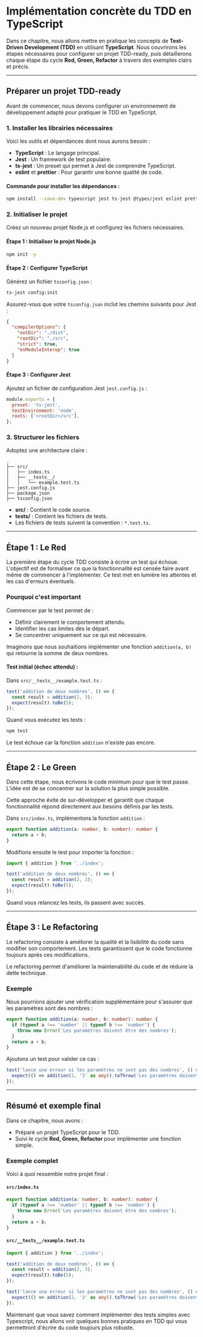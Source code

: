 # Implémentation concrète du TDD en TypeScript

Dans ce chapitre, nous allons mettre en pratique les concepts de **Test-Driven Development (TDD)** en utilisant **TypeScript**. Nous couvrirons les étapes nécessaires pour configurer un projet TDD-ready, puis détaillerons chaque étape du cycle **Red, Green, Refactor** à travers des exemples clairs et précis.

---

## Préparer un projet TDD-ready

Avant de commencer, nous devons configurer un environnement de développement adapté pour pratiquer le TDD en TypeScript.

### 1. Installer les librairies nécessaires
Voici les outils et dépendances dont nous aurons besoin :
- **TypeScript** : Le langage principal.
- **Jest** : Un framework de test populaire.
- **ts-jest** : Un preset qui permet à Jest de comprendre TypeScript.
- **eslint** et **prettier** : Pour garantir une bonne qualité de code.

#### Commande pour installer les dépendances :
```bash
npm install --save-dev typescript jest ts-jest @types/jest eslint prettier
```

### 2. Initialiser le projet
Créez un nouveau projet Node.js et configurez les fichiers nécessaires.

#### Étape 1 : Initialiser le projet Node.js
```bash
npm init -y
```

#### Étape 2 : Configurer TypeScript
Générez un fichier `tsconfig.json` :
```bash
ts-jest config:init
```
Assurez-vous que votre `tsconfig.json` inclut les chemins suivants pour Jest :
```json
{
  "compilerOptions": {
    "outDir": "./dist",
    "rootDir": "./src",
    "strict": true,
    "esModuleInterop": true
  }
}
```

#### Étape 3 : Configurer Jest
Ajoutez un fichier de configuration Jest `jest.config.js` :
```javascript
module.exports = {
  preset: 'ts-jest',
  testEnvironment: 'node',
  roots: ['<rootDir>/src'],
};
```

### 3. Structurer les fichiers
Adoptez une architecture claire :
```
.
├── src/
│   ├── index.ts
│   ├── __tests__/
│   │   └── example.test.ts
├── jest.config.js
├── package.json
├── tsconfig.json
```
- **src/** : Contient le code source.
- **__tests__/** : Contient les fichiers de tests.
- Les fichiers de tests suivent la convention : `*.test.ts`.

---

## Étape 1 : Le Red

La première étape du cycle TDD consiste à écrire un test qui échoue. L'objectif est de formaliser ce que la fonctionnalité est censée faire avant même de commencer à l'implémenter. Ce test met en lumière les attentes et les cas d'erreurs éventuels.

### Pourquoi c'est important
Commencer par le test permet de :
- Définir clairement le comportement attendu.
- Identifier les cas limites dès le départ.
- Se concentrer uniquement sur ce qui est nécessaire.

Imaginons que nous souhaitions implémenter une fonction `addition(a, b)` qui retourne la somme de deux nombres.

#### Test initial (échec attendu) :
Dans `src/__tests__/example.test.ts` :
```typescript
test('addition de deux nombres', () => {
  const result = addition(2, 3);
  expect(result).toBe(5);
});
```

Quand vous exécutez les tests :
```bash
npm test
```
Le test échoue car la fonction `addition` n'existe pas encore.

---

## Étape 2 : Le Green

Dans cette étape, nous écrivons le code minimum pour que le test passe. L'idée est de se concentrer sur la solution la plus simple possible.

Cette approche évite de sur-développer et garantit que chaque fonctionnalité répond directement aux besoins définis par les tests.

Dans `src/index.ts`, implémentons la fonction `addition` :
```typescript
export function addition(a: number, b: number): number {
  return a + b;
}
```

Modifions ensuite le test pour importer la fonction :
```typescript
import { addition } from '../index';

test('addition de deux nombres', () => {
  const result = addition(2, 3);
  expect(result).toBe(5);
});
```
Quand vous relancez les tests, ils passent avec succès.

---

## Étape 3 : Le Refactoring

Le refactoring consiste à améliorer la qualité et la lisibilité du code sans modifier son comportement. Les tests garantissent que le code fonctionne toujours après ces modifications.

Le refactoring permet d'améliorer la maintenabilité du code et de réduire la dette technique.

### Exemple
Nous pourrions ajouter une vérification supplémentaire pour s'assurer que les paramètres sont des nombres :
```typescript
export function addition(a: number, b: number): number {
  if (typeof a !== 'number' || typeof b !== 'number') {
    throw new Error('Les paramètres doivent être des nombres');
  }
  return a + b;
}
```

Ajoutons un test pour valider ce cas :
```typescript
test('lance une erreur si les paramètres ne sont pas des nombres', () => {
  expect(() => addition(2, '3' as any)).toThrow('Les paramètres doivent être des nombres');
});
```

---

## Résumé et exemple final

Dans ce chapitre, nous avons :
- Préparé un projet TypeScript pour le TDD.
- Suivi le cycle **Red, Green, Refactor** pour implémenter une fonction simple.

### Exemple complet
Voici à quoi ressemble notre projet final :

#### `src/index.ts`
```typescript
export function addition(a: number, b: number): number {
  if (typeof a !== 'number' || typeof b !== 'number') {
    throw new Error('Les paramètres doivent être des nombres');
  }
  return a + b;
}
```

#### `src/__tests__/example.test.ts`
```typescript
import { addition } from '../index';

test('addition de deux nombres', () => {
  const result = addition(2, 3);
  expect(result).toBe(5);
});

test('lance une erreur si les paramètres ne sont pas des nombres', () => {
  expect(() => addition(2, '3' as any)).toThrow('Les paramètres doivent être des nombres');
});
```

Maintenant que vous savez comment implémenter des tests simples avec Typescript, nous allons voir quelques bonnes pratiques en TDD qui vous permettront d'écrire du code toujours plus robuste.